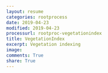 ```yaml
---
layout: resume
categories: rootprocess
date: 2019-04-23
modified: 2019-04-23
processurl: rootproc-vegetationindex
title: VegetationIndex
excerpt: Vegetation indexing
image: 
comments: True
share: True
---
```


